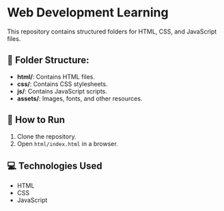 # Web Development Learning

This repository contains structured folders for HTML, CSS, and JavaScript files.

## 📁 Folder Structure:
- **html/**: Contains HTML files.
- **css/**: Contains CSS stylesheets.
- **js/**: Contains JavaScript scripts.
- **assets/**: Images, fonts, and other resources.

## 🚀 How to Run
1. Clone the repository.
2. Open `html/index.html` in a browser.

## 💻 Technologies Used
- HTML
- CSS
- JavaScript
